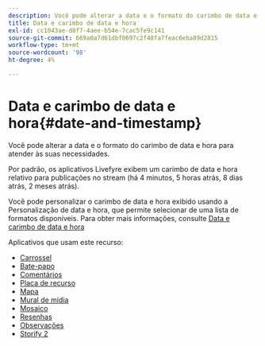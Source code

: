 ```yaml
---
description: Você pode alterar a data e o formato do carimbo de data e hora para atender às suas necessidades.
title: Data e carimbo de data e hora
exl-id: cc1043ae-d8f7-4aee-b54e-7cac5fe9c141
source-git-commit: 669a0a7d61dbf0697c2f48fa7feac6eba89d2815
workflow-type: tm+mt
source-wordcount: '98'
ht-degree: 4%

---
```


# Data e carimbo de data e hora{#date-and-timestamp}

Você pode alterar a data e o formato do carimbo de data e hora para atender às suas necessidades.

Por padrão, os aplicativos Livefyre exibem um carimbo de data e hora relativo para publicações no stream (há 4 minutos, 5 horas atrás, 8 dias atrás, 2 meses atrás).

Você pode personalizar o carimbo de data e hora exibido usando a Personalização de data e hora, que permite selecionar de uma lista de formatos disponíveis. Para obter mais informações, consulte [Data e carimbo de data e hora](/help/using/c-features-livefyre/c-styling-features/c-date-and-timestamp.md)

Aplicativos que usam este recurso:

* [Carrossel](/help/using/c-about-apps/c-carousel-app/c-carousel-app.md#c_carousel_app)
* [Bate-papo](/help/using/c-about-apps/c-chat-app/c-chat-app.md#c_chat_app)
* [Comentários](/help/using/c-about-apps/c-comments/c-comments.md)
* [Placa de recurso](/help/using/c-about-apps/c-feature-card-app/c-feature-card-app.md#c_feature_card_app)
* [Mapa](/help/using/c-about-apps/c-map-app/c-map-app.md#c_map_app)
* [Mural de mídia](/help/using/c-about-apps/c-media-wall-app/c-media-wall-app.md#c_media_wall_app)
* [Mosaico](/help/using/c-about-apps/c-mosaic-app/c-mosaic-app.md#c_mosaic_app)
* [Resenhas](/help/using/c-about-apps/c-reviews-app/c-reviews-app.md#c_reviews_app)
* [Observações](/help/using/c-about-apps/c-sidenotes-app/c-sidenotes-app.md#c_sidenotes_app)
* [Storify 2](/help/using/c-about-apps/c-storify2/c-storify2.md#c_storify2)
